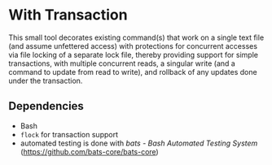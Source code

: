 # With Transaction

This small tool decorates existing command(s) that work on a single text file (and assume unfettered access) with protections for concurrent accesses via file locking of a separate lock file, thereby providing support for simple transactions, with multiple concurrent reads, a singular write (and a command to update from read to write), and rollback of any updates done under the transaction.

## Dependencies

* Bash
* `flock` for transaction support
* automated testing is done with _bats - Bash Automated Testing System_ (https://github.com/bats-core/bats-core)
